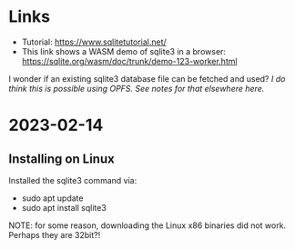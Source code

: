 # Links

- Tutorial: https://www.sqlitetutorial.net/
- This link shows a WASM demo of sqlite3 in a browser:
https://sqlite.org/wasm/doc/trunk/demo-123-worker.html

I wonder if an existing sqlite3 database file can be fetched and used?
*I do think this is possible using OPFS. See notes for that elsewhere here.*

# 2023-02-14

## Installing on Linux

Installed the sqlite3 command via:
- sudo apt update
- sudo apt install sqlite3

NOTE: for some reason, downloading the Linux x86 binaries did not work. Perhaps they are 32bit?!


